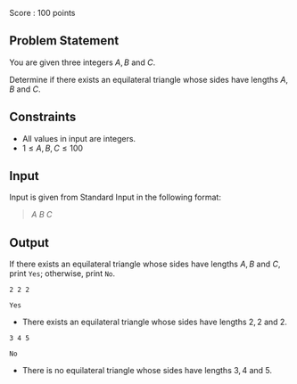 Score : $100$ points

## Problem Statement

You are given three integers $A, B$ and $C$.

Determine if there exists an equilateral triangle whose sides have lengths $A, B$ and $C$.

## Constraints

- All values in input are integers.
- $1 \leq A,B,C \leq 100$

## Input

Input is given from Standard Input in the following format:

> $A$ $B$ $C$

## Output

If there exists an equilateral triangle whose sides have lengths $A, B$ and $C$, print `Yes`; otherwise, print `No`.

```input1
2 2 2
```

```output1
Yes
```

- There exists an equilateral triangle whose sides have lengths $2, 2$ and $2$.

```input2
3 4 5
```

```output2
No
```

- There is no equilateral triangle whose sides have lengths $3, 4$ and $5$.
